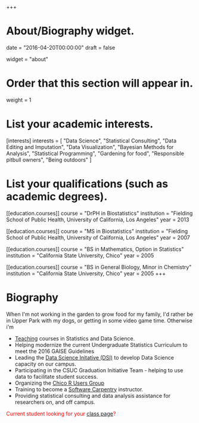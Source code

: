 +++
# About/Biography widget.

date = "2016-04-20T00:00:00"
draft = false

widget = "about"

# Order that this section will appear in.
weight = 1

# List your academic interests.
[interests]
  interests = [
    "Data Science",
    "Statistical Consulting",
    "Data Editing and Imputation",
    "Data Visualization", 
    "Bayesian Methods for Analysis", 
    "Statistical Programming", 
    "Gardening for food", 
    "Responsible pitbull owners", 
    "Being outdoors"
  ]

# List your qualifications (such as academic degrees).
[[education.courses]]
  course = "DrPH in Biostatistics"
  institution = "Fielding School of Public Health, University of California, Los Angeles"
  year = 2013

[[education.courses]]
  course = "MS in Biostatistics"
  institution = "Fielding School of Public Health, University of California, Los Angeles"
  year = 2007

[[education.courses]]
  course = "BS in Mathematics, Option in Statistics"
  institution = "California State University, Chico"
  year = 2005
 
[[education.courses]]
  course = "BS in General Biology, Minor in Chemistry"
  institution = "California State University, Chico"
  year = 2005
+++

# Biography

When I'm not working in the garden to grow food for my family, I'd rather be in Upper Park with my dogs, or getting in some video game time. Otherwise i'm

* [Teaching](#teaching) courses in Statistics and Data Science.
* Helping modernize the current Undergraduate Statistics Curriculum to meet the 2016 GAISE Guidelines
* Leading the [Data Science Initative (DSI)](http://datascience.csuchico.edu) to develop Data Science capacity on our campus.
* Participating in the CSUC Graduation Initiative Team - helping to use data to facilitate student success. 
* Organizing the [Chico R Users Group](https://www.meetup.com/Chico-R-Users-Group/)
* Training to become a [Software Carpentry](https://software-carpentry.org/) instructor. 
* Providing statistical consulting and data analysis assistance for researchers on, and off campus. 


<span style="color:red">Current student looking for your [class page](#teaching)? </span>




